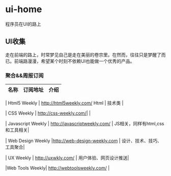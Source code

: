 # ui-home
程序员在UI的路上

## UI收集
走在前端的路上，时常梦见自己是走在美丽的卷宗里。在然而，往往只是梦醒了而已。前端路漫漫，希望某个时刻不依赖UI也能做一个优秀的产品。

### 聚合&&周报订阅

|             名称             | 订阅地址          |    介绍          |
|:----:|:----:|:----:|

|   Html5 Weekly    |  http://html5weekly.com/ Html | 技术类  |

| CSS Weekly | http://css-weekly.com/|  |

| Javascript Weekly |  http://javascriptweekly.com/ |   JS相关，同样有html,css 和工具相关|

| Web Design Weekly |http://web-design-weekly.com | 设计、技术、技巧、工具聚合| 

| UX Weekly |  http://uxwkly.com/ | 用户体验、网页设计推送|

|Web Tools Weekly|    http://webtoolsweekly.com/ | 